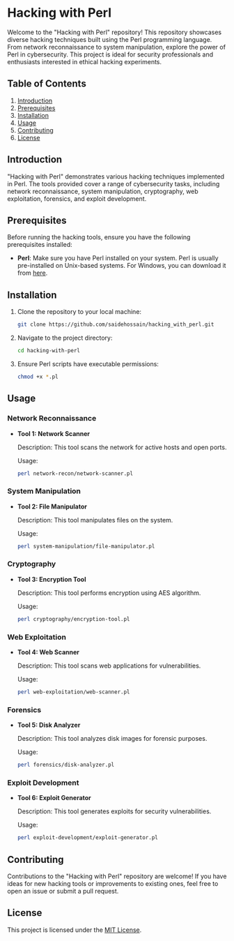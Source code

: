 # Hacking with Perl

Welcome to the "Hacking with Perl" repository! This repository showcases diverse hacking techniques built using the Perl programming language. From network reconnaissance to system manipulation, explore the power of Perl in cybersecurity. This project is ideal for security professionals and enthusiasts interested in ethical hacking experiments.

## Table of Contents

1. [Introduction](#introduction)
2. [Prerequisites](#prerequisites)
3. [Installation](#installation)
4. [Usage](#usage)
5. [Contributing](#contributing)
6. [License](#license)

## Introduction

"Hacking with Perl" demonstrates various hacking techniques implemented in Perl. The tools provided cover a range of cybersecurity tasks, including network reconnaissance, system manipulation, cryptography, web exploitation, forensics, and exploit development.

## Prerequisites

Before running the hacking tools, ensure you have the following prerequisites installed:

- **Perl**: Make sure you have Perl installed on your system. Perl is usually pre-installed on Unix-based systems. For Windows, you can download it from [here](https://www.perl.org/get.html).

## Installation

1. Clone the repository to your local machine:

    ```bash
    git clone https://github.com/saidehossain/hacking_with_perl.git
    ```

2. Navigate to the project directory:

    ```bash
    cd hacking-with-perl
    ```

3. Ensure Perl scripts have executable permissions:

    ```bash
    chmod +x *.pl
    ```

## Usage

### Network Reconnaissance

- **Tool 1: Network Scanner**
  
  Description: This tool scans the network for active hosts and open ports.
  
  Usage:
  
  ```bash
  perl network-recon/network-scanner.pl
  ```

### System Manipulation

- **Tool 2: File Manipulator**
  
  Description: This tool manipulates files on the system.
  
  Usage:
  
  ```bash
  perl system-manipulation/file-manipulator.pl
  ```

### Cryptography

- **Tool 3: Encryption Tool**
  
  Description: This tool performs encryption using AES algorithm.
  
  Usage:
  
  ```bash
  perl cryptography/encryption-tool.pl
  ```

### Web Exploitation

- **Tool 4: Web Scanner**
  
  Description: This tool scans web applications for vulnerabilities.
  
  Usage:
  
  ```bash
  perl web-exploitation/web-scanner.pl
  ```

### Forensics

- **Tool 5: Disk Analyzer**
  
  Description: This tool analyzes disk images for forensic purposes.
  
  Usage:
  
  ```bash
  perl forensics/disk-analyzer.pl
  ```

### Exploit Development

- **Tool 6: Exploit Generator**
  
  Description: This tool generates exploits for security vulnerabilities.
  
  Usage:
  
  ```bash
  perl exploit-development/exploit-generator.pl
  ```

## Contributing

Contributions to the "Hacking with Perl" repository are welcome! If you have ideas for new hacking tools or improvements to existing ones, feel free to open an issue or submit a pull request.

## License

This project is licensed under the [MIT License](LICENSE).
